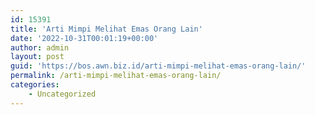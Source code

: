 ```yaml
---
id: 15391
title: 'Arti Mimpi Melihat Emas Orang Lain'
date: '2022-10-31T00:01:19+00:00'
author: admin
layout: post
guid: 'https://bos.awn.biz.id/arti-mimpi-melihat-emas-orang-lain/'
permalink: /arti-mimpi-melihat-emas-orang-lain/
categories:
    - Uncategorized
---
```


